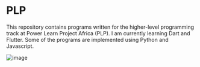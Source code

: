 # PLP
This repository contains programs written for the higher-level programming track at Power Learn Project Africa (PLP). I am currently learning Dart and Flutter. Some of the programs are implemented using Python and Javascript.

![image](https://github.com/RichardMiruka/PLP/assets/105627752/b354d826-1851-4320-88af-235c149ca2b8)
